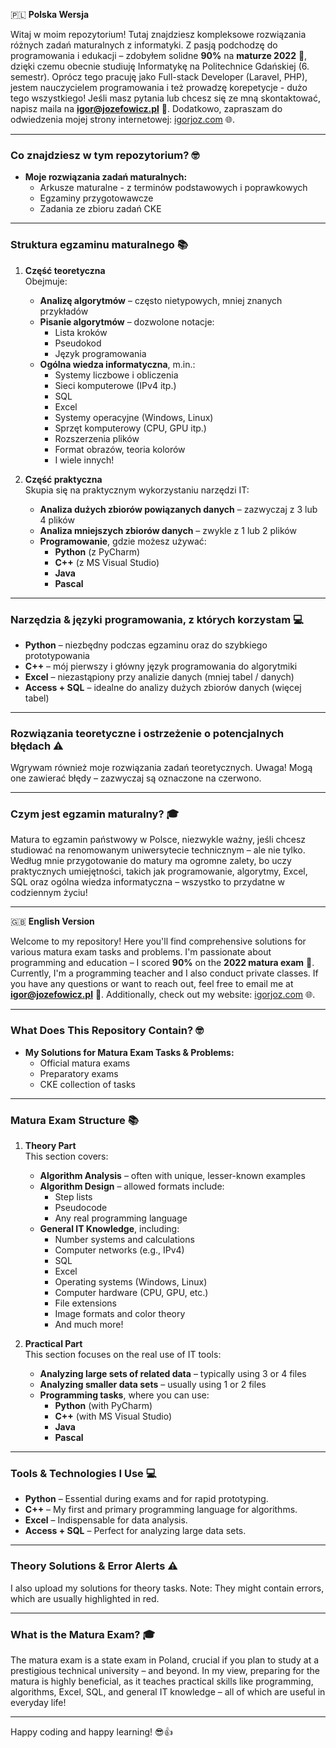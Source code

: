🇵🇱 **Polska Wersja**

Witaj w moim repozytorium! Tutaj znajdziesz kompleksowe rozwiązania różnych zadań maturalnych z informatyki. Z pasją podchodzę do programowania i edukacji – zdobyłem solidne **90%** na **maturze 2022** 🎉, dzięki czemu obecnie studiuję Informatykę na Politechnice Gdańskiej (6. semestr). Oprócz tego pracuję jako Full-stack Developer (Laravel, PHP), jestem nauczycielem programowania i też prowadzę korepetycje - dużo tego wszystkiego! Jeśli masz pytania lub chcesz się ze mną skontaktować, napisz maila na **igor@jozefowicz.pl** 📧. Dodatkowo, zapraszam do odwiedzenia mojej strony internetowej: [igorjoz.com](https://igorjoz.com) 🌐.

---

### **Co znajdziesz w tym repozytorium? 🤓**

- **Moje rozwiązania zadań maturalnych:**
  - Arkusze maturalne - z terminów podstawowych i poprawkowych
  - Egzaminy przygotowawcze
  - Zadania ze zbioru zadań CKE

---

### **Struktura egzaminu maturalnego 📚**

1. **Część teoretyczna**  
   Obejmuje:
   - **Analizę algorytmów** – często nietypowych, mniej znanych przykładów
   - **Pisanie algorytmów** – dozwolone notacje:
     - Lista kroków
     - Pseudokod
     - Język programowania
   - **Ogólna wiedza informatyczna**, m.in.:
     - Systemy liczbowe i obliczenia
     - Sieci komputerowe (IPv4 itp.)
     - SQL
     - Excel
     - Systemy operacyjne (Windows, Linux)
     - Sprzęt komputerowy (CPU, GPU itp.)
     - Rozszerzenia plików
     - Format obrazów, teoria kolorów
     - I wiele innych!

2. **Część praktyczna**  
   Skupia się na praktycznym wykorzystaniu narzędzi IT:
   - **Analiza dużych zbiorów powiązanych danych** – zazwyczaj z 3 lub 4 plików
   - **Analiza mniejszych zbiorów danych** – zwykle z 1 lub 2 plików
   - **Programowanie**, gdzie możesz używać:
     - **Python** (z PyCharm)
     - **C++** (z MS Visual Studio)
     - **Java**
     - **Pascal**

---

### **Narzędzia & języki programowania, z których korzystam 💻**

- **Python** – niezbędny podczas egzaminu oraz do szybkiego prototypowania
- **C++** – mój pierwszy i główny język programowania do algorytmiki
- **Excel** – niezastąpiony przy analizie danych (mniej tabel / danych)
- **Access + SQL** – idealne do analizy dużych zbiorów danych (więcej tabel)

---

### **Rozwiązania teoretyczne i ostrzeżenie o potencjalnych błędach ⚠️**

Wgrywam również moje rozwiązania zadań teoretycznych. Uwaga! Mogą one zawierać błędy – zazwyczaj są oznaczone na czerwono.

---

### **Czym jest egzamin maturalny? 🎓**

Matura to egzamin państwowy w Polsce, niezwykle ważny, jeśli chcesz studiować na renomowanym uniwersytecie technicznym – ale nie tylko. Według mnie przygotowanie do matury ma ogromne zalety, bo uczy praktycznych umiejętności, takich jak programowanie, algorytmy, Excel, SQL oraz ogólna wiedza informatyczna – wszystko to przydatne w codziennym życiu!

---

🇬🇧 **English Version**

Welcome to my repository! Here you'll find comprehensive solutions for various matura exam tasks and problems. I'm passionate about programming and education – I scored **90%** on the **2022 matura exam** 🎉. Currently, I'm a programming teacher and I also conduct private classes. If you have any questions or want to reach out, feel free to email me at **igor@jozefowicz.pl** 📧. Additionally, check out my website: [igorjoz.com](https://igorjoz.com) 🌐.

---

### **What Does This Repository Contain? 🤓**

- **My Solutions for Matura Exam Tasks & Problems:**
  - Official matura exams
  - Preparatory exams
  - CKE collection of tasks

---

### **Matura Exam Structure 📚**

1. **Theory Part**  
   This section covers:
   - **Algorithm Analysis** – often with unique, lesser-known examples
   - **Algorithm Design** – allowed formats include:
     - Step lists
     - Pseudocode
     - Any real programming language
   - **General IT Knowledge**, including:
     - Number systems and calculations
     - Computer networks (e.g., IPv4)
     - SQL
     - Excel
     - Operating systems (Windows, Linux)
     - Computer hardware (CPU, GPU, etc.)
     - File extensions
     - Image formats and color theory
     - And much more!

2. **Practical Part**  
   This section focuses on the real use of IT tools:
   - **Analyzing large sets of related data** – typically using 3 or 4 files
   - **Analyzing smaller data sets** – usually using 1 or 2 files
   - **Programming tasks**, where you can use:
     - **Python** (with PyCharm)
     - **C++** (with MS Visual Studio)
     - **Java**
     - **Pascal**

---

### **Tools & Technologies I Use 💻**

- **Python** – Essential during exams and for rapid prototyping.
- **C++** – My first and primary programming language for algorithms.
- **Excel** – Indispensable for data analysis.
- **Access + SQL** – Perfect for analyzing large data sets.

---

### **Theory Solutions & Error Alerts ⚠️**

I also upload my solutions for theory tasks. Note: They might contain errors, which are usually highlighted in red.

---

### **What is the Matura Exam? 🎓**

The matura exam is a state exam in Poland, crucial if you plan to study at a prestigious technical university – and beyond. In my view, preparing for the matura is highly beneficial, as it teaches practical skills like programming, algorithms, Excel, SQL, and general IT knowledge – all of which are useful in everyday life!

---

Happy coding and happy learning! 😎👍
